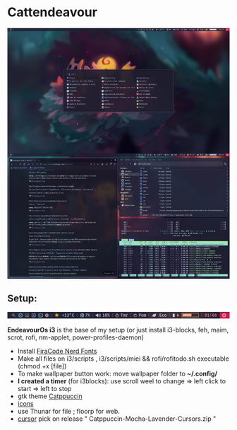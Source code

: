 # Cattendeavour
![Desktop](rofi_foto.jpg)
## Setup:
![Desktop](barra.png)

**EndeavourOs i3** is the base of my setup (or just install i3-blocks, feh, maim, scrot, rofi, nm-applet, power-profiles-daemon)
* Install [FiraCode Nerd Fonts](https://www.nerdfonts.com/font-downloads)
* Make all files on i3/scripts , i3/scripts/miei && rofi/rofitodo.sh executable (chmod +x [file])
* To make wallpaper button work: move wallpaper folder to **~/.config/**
* **I created a timer** (for i3blocks): use scroll weel to change => left click to start => left to stop
* gtk theme [Catppuccin](https://aur.archlinux.org/packages/catppuccin-gtk-theme-mocha)
* [icons](https://github.com/ljmill/catppuccin-icons)
* use Thunar for file ; floorp for web. 
* [cursor](https://github.com/catppuccin/cursors) pick on release  " Catppuccin-Mocha-Lavender-Cursors.zip " 
